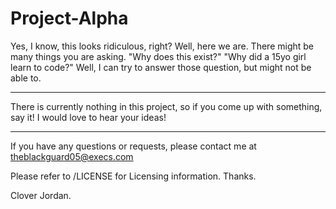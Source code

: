 # Project-Alpha
Yes, I know, this looks ridiculous, right? Well, here we are.
There might be many things you are asking. "Why does this exist?" "Why did a 15yo girl learn to code?" Well,
I can try to answer those question, but might not be able to.

---

There is currently nothing in this project, so if you come up with something, say it! I would love to hear your ideas!

---

If you have any questions or requests, please contact me at theblackguard05@execs.com

Please refer to /LICENSE for Licensing information. Thanks.

Clover Jordan.
